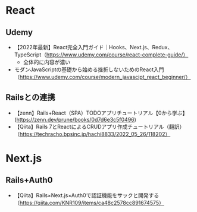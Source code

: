 # React
## Udemy
- 【2022年最新】React完全入門ガイド｜Hooks、Next.js、Redux、TypeScript（https://www.udemy.com/course/react-complete-guide/）
  - 全体的に内容が濃い
- モダンJavaScriptの基礎から始める挫折しないためのReact入門（https://www.udemy.com/course/modern_javascipt_react_beginner/）

## Railsとの連携
- 【zenn】Rails+React（SPA）TODOアプリチュートリアル【0から学ぶ】(https://zenn.dev/prune/books/0d7d6e3c5f0496)
- 【Qiita】Rails 7とReactによるCRUDアプリ作成チュートリアル（翻訳）（https://techracho.bpsinc.jp/hachi8833/2022_05_26/118202）


# Next.js
## Rails+Auth0
- 【Qiita】Rails×Next.js×Auth0で認証機能をサックと開発する（https://qiita.com/KNR109/items/ca48c2578cc891674575）
